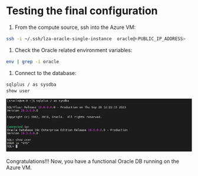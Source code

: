 # Testing the final configuration

1. From the compute source, ssh into the Azure VM:

```bash
ssh -i ~/.ssh/lza-oracle-single-instance  oracle@<PUBLIC_IP_ADDRESS>
```

1. Check the Oracle related environment variables:

```bash
env | grep -i oracle
```

1. Connect to the database:

```bash
sqlplus / as sysdba
show user
```

![Test image](media/test.jpg)

Congratulations!!! Now, you have a functional Oracle DB running on the Azure VM.
